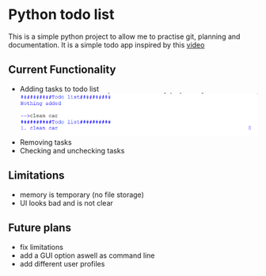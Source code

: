 # Python todo list
This is a simple python project to allow me to practise git, planning and documentation. It is a simple todo app inspired by this [video](https://www.youtube.com/watch?v=FCNg8KyMmGI)
## Current Functionality
- Adding tasks to todo list
  ![UI demonstration](img/add.png)
- Removing tasks
- Checking and unchecking tasks

## Limitations
- memory is temporary (no file storage)
- UI looks bad and is not clear

## Future plans
- fix limitations
- add a GUI option aswell as command line
- add different user profiles

